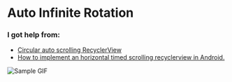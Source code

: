  Auto Infinite Rotation
===================================

### I got help from: 
* [Circular auto scrolling RecyclerView](https://github.com/tomoima525/CirculerAutoScrollingRecyclerView) 
* [How to implement an horizontal timed scrolling recyclerview in Android.](https://medium.com/@tejumoladavid_91868/how-to-implement-an-horizontal-timed-scrolling-recyclerview-in-android-e4da369532f0) 


![Sample GIF](https://github.com/javadVatan/Auto-Infinite-Rotation/blob/master/images/view.gif)

